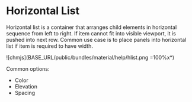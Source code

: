 # Horizontal List

Horizontal list is a container that arranges child elements in horizontal sequence from left to right. If item cannot fit into visible viewport, it is pushed into next row. Common use case is to place panels into horizontal list if item is required to have width.

![chmjs](BASE_URL/public/bundles/material/help/hlist.png =100%x*)

Common options:

- Color
- Elevation
- Spacing
